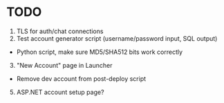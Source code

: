 # TODO

1. TLS for auth/chat connections
2. Test account generator script (username/password input, SQL output)
  * Python script, make sure MD5/SHA512 bits work correctly
3. "New Account" page in Launcher
 * Remove dev account from post-deploy script
5. ASP.NET account setup page?